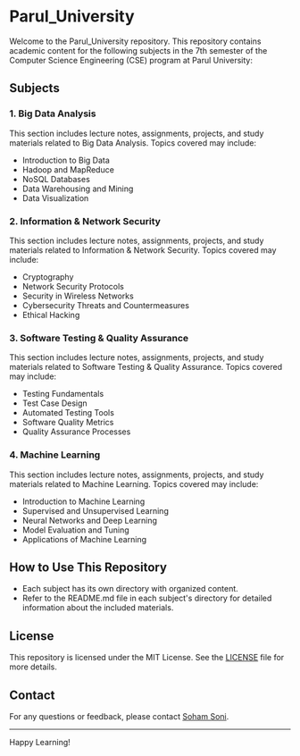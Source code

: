 # Parul_University

Welcome to the Parul_University repository. This repository contains academic content for the following subjects in the 7th semester of the Computer Science Engineering (CSE) program at Parul University:

## Subjects

### 1. Big Data Analysis
This section includes lecture notes, assignments, projects, and study materials related to Big Data Analysis. Topics covered may include:
- Introduction to Big Data
- Hadoop and MapReduce
- NoSQL Databases
- Data Warehousing and Mining
- Data Visualization

### 2. Information & Network Security
This section includes lecture notes, assignments, projects, and study materials related to Information & Network Security. Topics covered may include:
- Cryptography
- Network Security Protocols
- Security in Wireless Networks
- Cybersecurity Threats and Countermeasures
- Ethical Hacking

### 3. Software Testing & Quality Assurance
This section includes lecture notes, assignments, projects, and study materials related to Software Testing & Quality Assurance. Topics covered may include:
- Testing Fundamentals
- Test Case Design
- Automated Testing Tools
- Software Quality Metrics
- Quality Assurance Processes

### 4. Machine Learning
This section includes lecture notes, assignments, projects, and study materials related to Machine Learning. Topics covered may include:
- Introduction to Machine Learning
- Supervised and Unsupervised Learning
- Neural Networks and Deep Learning
- Model Evaluation and Tuning
- Applications of Machine Learning

## How to Use This Repository
- Each subject has its own directory with organized content.
- Refer to the README.md file in each subject's directory for detailed information about the included materials.

## License
This repository is licensed under the MIT License. See the [LICENSE](LICENSE) file for more details.

## Contact
For any questions or feedback, please contact [Soham Soni](mailto:sonisoham91@example.com).

---

Happy Learning!
